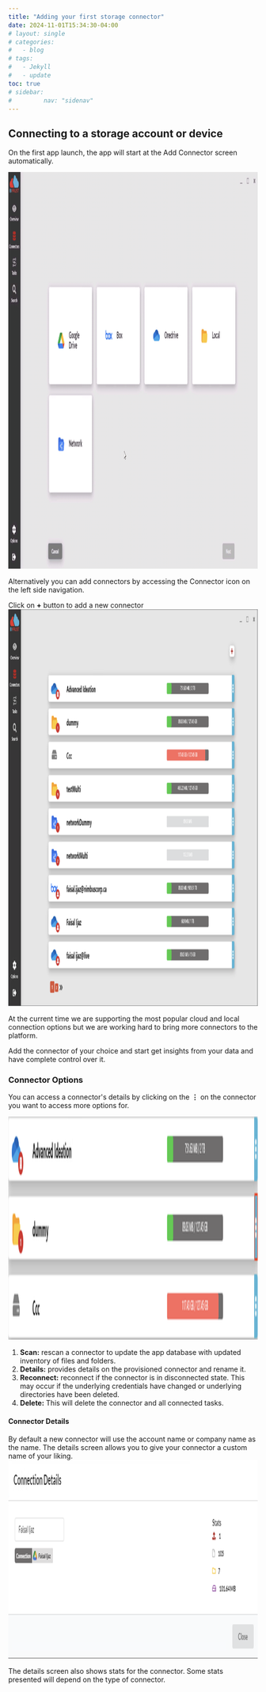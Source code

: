 ```yaml
---
title: "Adding your first storage connector"
date: 2024-11-01T15:34:30-04:00
# layout: single
# categories:
#   - blog
# tags:
#   - Jekyll
#   - update
toc: true
# sidebar:
#         nav: "sidenav"
---
```


## Connecting to a storage account or device

On the first app launch, the app will start at the Add Connector screen automatically. 

<img src="/assets/images/addConnector.png" alt="Unblock Installer" width="650" height="800"/>


Alternatively you can add connectors by accessing the Connector icon on the left side navigation.

Click on **+** button to add a new connector
<img src="/assets/images/connectorScreen2.png" alt="Unblock Installer" width="650" height="800"/>


At the current time we are supporting the most popular cloud and local connection options but we are working hard to bring more connectors to the platform.

Add the connector of your choice and start get insights from your data and have complete control over it.


### Connector Options

You can access a connector's details by clicking on the **⋮** on the connector you want to access more options for.

<img src="/assets/images/connectors.png" alt="Unblock Installer" width="750" height="450"/>

1. **Scan:** rescan a connector to update the app database with updated inventory of files and folders.
2. **Details:** provides details on the provisioned connector and rename it.
3. **Reconnect:** reconnect if the connector is in disconnected state. This may occur if the underlying credentials have changed or underlying directories have been deleted.
4. **Delete:** This will delete the connector and all connected tasks. 


#### Connector Details

By default a new connector will use the account name or company name as the name. The details screen allows you to give your connector a custom name of your liking.
<img src="/assets/images/connectorDetails.png" alt="Unblock Installer" width="750" height="400"/>

The details screen also shows stats for the connector. Some stats presented will depend on the type of connector. 